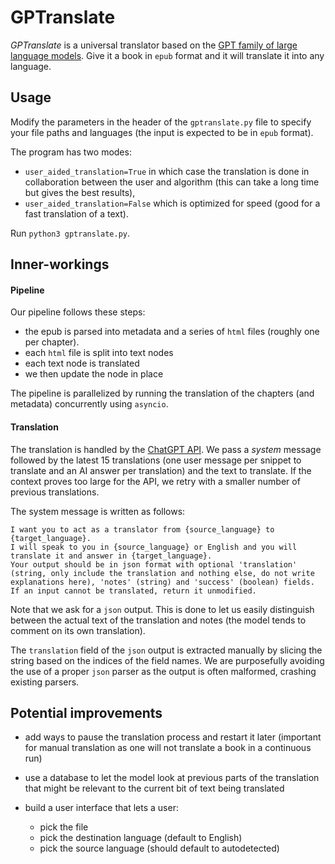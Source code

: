 # GPTranslate

*GPTranslate* is a universal translator based on the [GPT family of large language models](https://openai.com/product).
Give it a book in `epub` format and it will translate it into any language.

## Usage

Modify the parameters in the header of the `gptranslate.py` file to specify your file paths and languages (the input is expected to be in `epub` format).

The program has two modes:
* `user_aided_translation=True` in which case the translation is done in collaboration between the user and algorithm (this can take a long time but gives the best results),
* `user_aided_translation=False` which is optimized for speed (good for a fast translation of a text).

Run `python3 gptranslate.py`.

## Inner-workings

#### Pipeline

Our pipeline follows these steps:

* the epub is parsed into metadata and a series of `html` files (roughly one per chapter).
* each `html` file is split into text nodes
* each text node is translated
* we then update the node in place

The pipeline is parallelized by running the translation of the chapters (and metadata) concurrently using `asyncio`.

#### Translation

The translation is handled by the [ChatGPT API](https://platform.openai.com/docs/guides/chat).
We pass a *system* message followed by the latest 15 translations (one user message per snippet to translate and an AI answer per translation) and the text to translate.
If the context proves too large for the API, we retry with a smaller number of previous translations.

The system message is written as follows:

```
I want you to act as a translator from {source_language} to {target_language}.
I will speak to you in {source_language} or English and you will translate it and answer in {target_language}.
Your output should be in json format with optional 'translation' (string, only include the translation and nothing else, do not write explanations here), 'notes' (string) and 'success' (boolean) fields.
If an input cannot be translated, return it unmodified.
```

Note that we ask for a `json` output. This is done to let us easily distinguish between the actual text of the translation and notes (the model tends to comment on its own translation).

The `translation` field of the `json` output is extracted manually by slicing the string based on the indices of the field names.
We are purposefully avoiding the use of a proper `json` parser as the output is often malformed, crashing existing parsers.

## Potential improvements

* add ways to pause the translation process and restart it later
  (important for manual translation as one will not translate a book in a continuous run)

* use a database to let the model look at previous parts of the translation that might be relevant to the current bit of text being translated
* build a user interface that lets a user:
    * pick the file
    * pick the destination language (default to English)
    * pick the source language (should default to autodetected)
